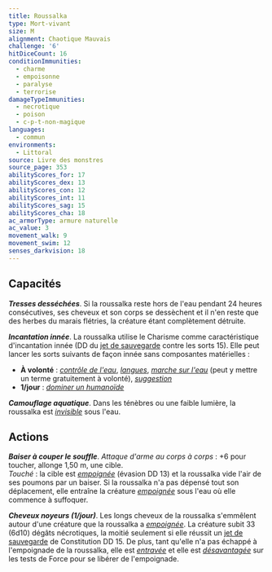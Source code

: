 ```yaml
---
title: Roussalka
type: Mort-vivant
size: M
alignment: Chaotique Mauvais
challenge: '6'
hitDiceCount: 16
conditionImmunities:
  - charme
  - empoisonne
  - paralyse
  - terrorise
damageTypeImmunities:
  - necrotique
  - poison
  - c-p-t-non-magique
languages:
  - commun
environments:
  - Littoral
source: Livre des monstres
source_page: 353
abilityScores_for: 17
abilityScores_dex: 13
abilityScores_con: 12
abilityScores_int: 11
abilityScores_sag: 15
abilityScores_cha: 18
ac_armorType: armure naturelle
ac_value: 3
movement_walk: 9
movement_swim: 12
senses_darkvision: 18
---
```

## Capacités
_**Tresses desséchées**_. Si la roussalka reste hors de l'eau pendant 24 heures consécutives, ses cheveux et son corps se dessèchent et il n'en reste que des herbes du marais flétries, la créature étant complètement détruite.

_**Incantation innée**_. La roussalka utilise le Charisme comme caractéristique d'incantation innée (DD du [jet de sauvegarde](/utiliser-les-caracteristiques/#jets-de-sauvegarde) contre les sorts 15). Elle peut lancer les sorts suivants de façon innée sans composantes matérielles :
* **À volonté** : [_contrôle de l'eau_](/grimoire/controle-de-l-eau/), [_langues_](/grimoire/langues/), [_marche sur l'eau_](/grimoire/marche-sur-l-eau/) (peut y mettre un terme gratuitement à volonté), [_suggestion_](/grimoire/suggestion/)
* **1/jour** : [_dominer un humanoïde_](/grimoire/dominer-un-humanoide/)

_**Camouflage aquatique**_. Dans les ténèbres ou une faible lumière, la roussalka est [_invisible_](/gerer-la-sante-du-personnage/#invisible) sous l'eau.

## Actions
_**Baiser à couper le souffle**_. _Attaque d'arme au corps à corps_ : +6 pour toucher, allonge 1,50 m, une cible.  
_Touché_ : la cible est [_empoignée_](/gerer-la-sante-du-personnage/#empoigne) (évasion DD 13) et la roussalka vide l'air de ses poumons par un baiser. Si la roussalka n'a pas dépensé tout son déplacement, elle entraîne la créature [_empoignée_](/gerer-la-sante-du-personnage/#empoigne) sous l'eau où elle commence à suffoquer.

_**Cheveux noyeurs (1/jour)**_. Les longs cheveux de la roussalka s'emmêlent autour d'une créature que la roussalka a [_empoignée_](/gerer-la-sante-du-personnage/#empoigne). La créature subit 33 (6d10) dégâts nécrotiques, la moitié seulement si elle réussit un [jet de sauvegarde](/utiliser-les-caracteristiques/#jets-de-sauvegarde) de Constitution DD 15. De plus, tant qu'elle n'a pas échappé à l'empoignade de la roussalka, elle est [_entravée_](/gerer-la-sante-du-personnage/#entrave) et elle est [_désavantagée_](/utiliser-les-caracteristiques/#avantage-et-desavantage) sur les tests de Force pour se libérer de l'empoignade.
